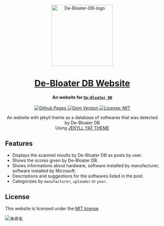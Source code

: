 <div align="center">
  <br>

  <a href="https://github.com/justinlin099/De-Bloater-DB-Website">
    <img alt="De-Bloater-DB-logo" src="https://github.com/justinlin099/De-Bloater-DB-Website/assets/137274465/9ad27afd-d2a6-48a2-baea-f29d92963b93.png" width="200">
  </a>

  <h1>
    <a href="https://debloaterdb.justinl.in/">De-Bloater DB Website</a>
  </h1>

</div>

<h4 align="center">
  An website for <a href="https://github.com/justinlin099/De-BloaterDB-Client" target="_blank"><code>De-Bloater DB</code></a>
</h4>

<p align="center">
  <a href="https://jeffreytse.github.io/jekyll-theme-yat">
    <img src="https://github.com/jeffreytse/jekyll-theme-yat/workflows/Github%20Pages/badge.svg"
      alt="Github Pages" />
  </a>

  <a href="https://badge.fury.io/rb/jekyll-theme-yat">
    <img src="https://badge.fury.io/rb/jekyll-theme-yat.svg"
      alt="Gem Version" />
  </a>

  <a href="https://opensource.org/licenses/MIT">
    <img src="https://img.shields.io/badge/License-MIT-brightgreen.svg"
      alt="License: MIT" />
  </a>

  <!--
  <a href="https://liberapay.com/jeffreytse">
    <img src="https://img.shields.io/liberapay/goal/jeffreytse.svg?logo=liberapay"
      alt="Donate (Liberapay)" />
  </a>

  <a href="https://patreon.com/jeffreytse">
    <img src="https://img.shields.io/badge/support-patreon-F96854.svg?style=flat-square"
      alt="Donate (Patreon)" />
  </a>

  <a href="https://ko-fi.com/jeffreytse">
  <img height="20" src="https://www.ko-fi.com/img/githubbutton_sm.svg"
  alt="Donate (Ko-fi)" />
  </a>
  -->
</p>

<!--
<div align="center">
  <sub>Built with ❤︎ by
  <a href="https://jeffreytse.net">jeffreytse</a> and
  <a href="https://github.com/jeffreytse/jekyll-theme-yat/graphs/contributors">contributors </a>
  </sub>
</div>
-->

<p align="center">
An website with jekyll theme as a database of softwares that was detected by De-Bloater DB<br>
Using <a href="https://github.com/jeffreytse/jekyll-theme-yat">JEKYLL YAT THEME</a>
</p>

## Features

- Displays the scanned results by De-Bloater DB as posts by user.
- Shows the scores given by De-Bloater DB.
- Shows informations about hardware, software installed by manufacturer, software installed by Microsoft.
- Descriptions and suggestions for the softwares listed in the post.
- Categorizes by `manufacturer`, `uploader` or `year`.

## License

This website is licensed under the [MIT license](https://opensource.org/licenses/mit-license.php)

![未命名](https://github.com/justinlin099/De-Bloater-DB-Website/assets/61717681/563a9a48-41f4-4402-989b-01c723272461)


